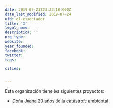 ```yaml
---
date: 2019-07-21T23:22:18.000Z
date_last_modified: 2019-07-24
uid: el-espectador
title: 'X'
legal_name: 
description: ''
org_type: 
website: 
year_founded: 
facebook: 
twitter: 
tags:

cities: 


---
```


Esta organización tiene los siguientes proyectos:

- [Doña Juana 20 años de la catástrofe ambiental](/proyectos/dona-juana)

